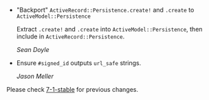 *   "Backport" `ActiveRecord::Persistence.create!` and `.create` to `ActiveModel::Persistence`

    Extract `.create!` and `.create` into `ActiveModel::Persistence`, then
    include in `ActiveRecord::Persistence`.

    *Sean Doyle*

*   Ensure `#signed_id` outputs `url_safe` strings.

    *Jason Meller*

Please check [7-1-stable](https://github.com/rails/rails/blob/7-1-stable/activerecord/CHANGELOG.md) for previous changes.
